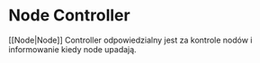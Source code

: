 # Node Controller
[[Node|Node]] Controller odpowiedzialny jest za kontrole nodów i informowanie kiedy node upadają.

 